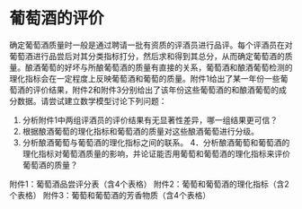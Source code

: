 # 葡萄酒的评价

确定葡萄酒质量时一般是通过聘请一批有资质的评酒员进行品评。每个评酒员在对葡萄酒进行品尝后对其分类指标打分，然后求和得到其总分，从而确定葡萄酒的质量。酿酒葡萄的好坏与所酿葡萄酒的质量有直接的关系，葡萄酒和酿酒葡萄检测的理化指标会在一定程度上反映葡萄酒和葡萄的质量。附件1给出了某一年份一些葡萄酒的评价结果，附件2和附件3分别给出了该年份这些葡萄酒的和酿酒葡萄的成分数据。请尝试建立数学模型讨论下列问题：
1. 分析附件1中两组评酒员的评价结果有无显著性差异，哪一组结果更可信？
2. 根据酿酒葡萄的理化指标和葡萄酒的质量对这些酿酒葡萄进行分级。
3. 分析酿酒葡萄与葡萄酒的理化指标之间的联系。
4．分析酿酒葡萄和葡萄酒的理化指标对葡萄酒质量的影响，并论证能否用葡萄和葡萄酒的理化指标来评价葡萄酒的质量？
	
附件1：葡萄酒品尝评分表（含4个表格）
附件2：葡萄和葡萄酒的理化指标（含2个表格）
附件3：葡萄和葡萄酒的芳香物质（含4个表格）
